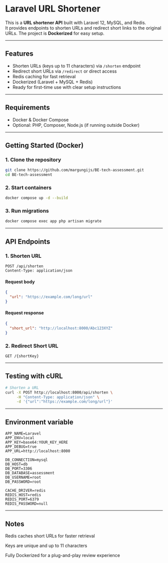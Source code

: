 # Laravel URL Shortener

This is a **URL shortener API** built with Laravel 12, MySQL, and Redis.  
It provides endpoints to shorten URLs and redirect short links to the original URLs. The project is **Dockerized** for easy setup.

---

## Features

- Shorten URLs (keys up to 11 characters) via `/shorten` endpoint
- Redirect short URLs via `/redirect` or direct access
- Redis caching for fast retrieval
- Dockerized (Laravel + MySQL + Redis)
- Ready for first-time use with clear setup instructions

---

## Requirements

- Docker & Docker Compose
- Optional: PHP, Composer, Node.js (if running outside Docker)

---

## Getting Started (Docker)

### 1. Clone the repository
```bash
git clone https://github.com/margungijs/BE-tech-assessment.git
cd BE-tech-assessment
```
### 2. Start containers
```bash
docker compose up -d --build
```
### 3. Run migrations
```bash
docker compose exec app php artisan migrate
```

---

## API Endpoints

### 1. Shorten URL
```http request
POST /api/shorten
Content-Type: application/json
```
#### Request body
```json
{
  "url": "https://example.com/long/url"
}
```
#### Request response
```json
{
  "short_url": "http://localhost:8000/Abc123XYZ"
}
```

### 2. Redirect Short URL
```http request
GET /{shortKey}
```

---

## Testing with cURL
```bash
# Shorten a URL
curl -X POST http://localhost:8000/api/shorten \
     -H "Content-Type: application/json" \
     -d '{"url":"https://example.com/long/url"}'
```

---

## Environment variable
```dotenv
APP_NAME=Laravel
APP_ENV=local
APP_KEY=base64:YOUR_KEY_HERE
APP_DEBUG=true
APP_URL=http://localhost:8000

DB_CONNECTION=mysql
DB_HOST=db
DB_PORT=3306
DB_DATABASE=assessment
DB_USERNAME=root
DB_PASSWORD=root

CACHE_DRIVER=redis
REDIS_HOST=redis
REDIS_PORT=6379
REDIS_PASSWORD=null
```

---

## Notes
Redis caches short URLs for faster retrieval

Keys are unique and up to 11 characters

Fully Dockerized for a plug-and-play review experience

